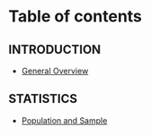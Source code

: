 # Table of contents

## INTRODUCTION

* [General Overview](README.md)

## STATISTICS

* [Population and Sample](statistics/population-and-sample.md)
